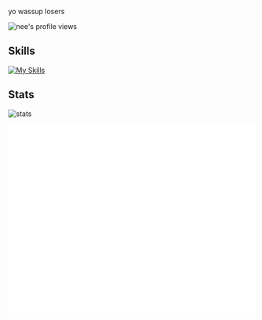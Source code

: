 <!--# HORRAY MY GITHUB ACTIONS ARE BACK!!!! 8/24/2024 9:55 AM PST-->

<p> yo wassup losers </p>
<p><img src="https://komarev.com/ghpvc/?username=Coding4Hours" alt="nee's profile views" width="125" height="25" /></p>


<h2>
Skills
</h2>	

[![My Skills](https://skillicons.dev/icons?i=html,css,js,ts,svelte,astro,nodejs,bun,flask,npm,vite,maven,sqlite,supabase,firebase,git,github,githubactions,netlify,cloudflare,vscode,vim,neovim,sublime,idea,eclipse,postman,replit,windows,linux,ubuntu,debian,kali,docker,discord,gmail,notion,md,stackoverflow,lua,bash,powershell,java)](https://skillicons.dev)


<h2>
  Stats
</h2>	
  <img alt="stats" src="https://github-readme-stats.vercel.app/api?username=Coding4Hours&count_private=true&show_icons=true"/>
<p>
<img src="/github-metrics.svg">
</p>

